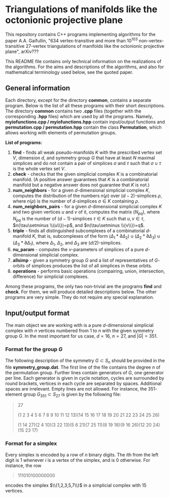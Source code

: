# Triangulations of manifolds like the octonionic projective plane

This repository contains C++ programs implementing algorithms for the paper A.A. Gaifullin, "634 vertex-transitive and more than $10^{103}$ non-vertex-transitive 27-vertex triangulations of manifolds like the octonionic projective plane", arXiv???

This README file contains only technical information on the realizations of the algorithms. For the aims and descriptions of the algorithms, and also for mathematical terminology used below, see the quoted paper.

## General information

Each directory, except for the directory **common**, contains a separate program. Below is the list of all these programs with their short descriptions. The directory **common** contains two **.cpp** files (together with the corresponding **.hpp** files) which are used by all the programs. Namely, **myiofunctions.cpp / myiofunctions.hpp** contain input/output functions and **permutation.cpp / permutation.hpp** contain the class **Permutation**, which allows working with elements of permutation groups.

**List of programs:**

1. **find** - finds all weak pseudo-manifolds $K$ with the prescribed vertex set $V$, dimension $d$, and symmetry group $G$ that have at least $N$ maximal simplices and do not contain a pair of simplices $\sigma$ and $\tau$ such that $\sigma\cup\tau$ is the whole vertex set $V$. 
2. **check** - checks that the given simplicial complex $K$ is a combinatorial manifold. (A positive answer guarantees that $K$ is a combinatorial manifold but a negative answer does not guarantee that $K$ is not.)
3. **num_neighbors** - for a given $d$-dimensional simplicial complex $K$, computes the distribution of the numbers $n(\rho)$ over $(d-2)$-simplices $\rho$, where $n(\rho)$ is the number of $d$-simplices $\sigma\in K$ containing $\rho$. 
4. **num_neighbors_pairs** - for a given $d$-dimensional simplicial complex $K$ and two given vertices $u$ and $v$ of it, computes the matrix $(N_{pq})$, where $N_{pq}$ is the number of $(d-1)$-simplices $\tau\in K$ such that $u,v\in\tau$, $n(\tau\setminus \\{u\\})=p$, and $n(\tau\setminus \\{v\\})=q$. 
5. **triple** - finds all distinguished subcomplexes of a combinatorial $d$-manifold $K$, that is, subcomplexes of the form $(\Delta_1*\partial\Delta_2)\cup(\Delta_2*\partial\Delta_3)\cup(\Delta_3*\partial\Delta_1)$, where $\Delta_1$, $\Delta_2$, and $\Delta_3$ are $(d/2)$-simplices.
6. **nu_param** - computes the $\nu$-parameters of simplices of a pure $d$-dimensional simplicial complex.
7. **allsimp** - given a symmetry group $G$ and a list of representatives of $G$-orbits of simplices produces the list of all simplices in these orbits.
8. **operations** - performs basic operations (compairing, union, intersection, difference) for simplicial complexes.  

Among these programs, the only two non-trivial are the programs **find** and **check**. For them, we will produce detailed descriptions below. The other programs are very simple. They do not require any special explanation.

## Input/output format

The main object we are working with is a pure $d$-dimensional simplicial complex with $n$ vertices numbered from $1$ to $n$ with the given symmetry group $G$. In the most important for us case, $d=16$, $n=27$, and $|G|=351$. 

### Format for the group $G$

The following description of the symmetry $G\subset S_n$ should be provided in the file **symmetry_group.dat**. The first line of the file contains the degree $n$ of the permutation group. Further lines contain generators of $G$, one generator per line. Each generator is given in cycle notation, cycles are surrounded by round brackets, vertices in each cycle are separated by spaces. Additional spaces are irrelevant. Empty lines are not allowed.  For instance, the $351$-element group $G_{351}\subset S_{27}$ is given by the following file:

>27
>
>(1 2 3 4 5 6 7 8 9 10 11 12 13)(14 15 16 17 18 19 20 21 22 23 24 25 26)
>
>(1 14 27)(2 4 10)(3 22 13)(5 6 21)(7 25 11)(8 19 18)(9 16 26)(12 20 24)(15 23 17)

### Format for a simplex

Every simplex is encoded by a row of $n$ binary digits. The $i$th from the left digit is 1 whenever $i$ is a vertex of the simplex, and is 0 otherwise. For instance, the row

>111010100000000

encodes the simplex $\\{1,2,3,5,7\\}$ in a simplicial complex with 15 vertices.

